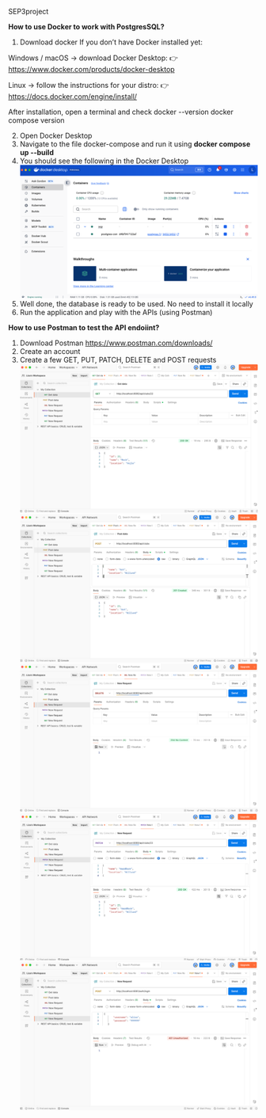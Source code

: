 SEP3project

**How to use Docker to work with PostgresSQL?**

1. Download docker
If you don’t have Docker installed yet:

Windows / macOS → download Docker Desktop:
👉 https://www.docker.com/products/docker-desktop

Linux → follow the instructions for your distro:
👉 https://docs.docker.com/engine/install/

After installation, open a terminal and check 
docker --version
docker compose version

2. Open Docker Desktop
3. Navigate to the file docker-compose and run it using **docker compose up --build**
4. You should see the following in the Docker Desktop ![img_5.png](ReadMeImg/img_5.png)
5. Well done, the database is ready to be used. No need to install it locally
6. Run the application and play with the APIs (using Postman)


**How to use Postman to test the API endoiint?**

1. Download Postman https://www.postman.com/downloads/
2. Create an account
3. Create a few GET, PUT, PATCH, DELETE and POST requests
![img.png](ReadMeImg/img.png)
![img_1.png](ReadMeImg/img_1.png)
![img_2.png](ReadMeImg/img_2.png)
![img_3.png](ReadMeImg/img_3.png)
![img_4.png](ReadMeImg/img_4.png)
